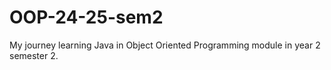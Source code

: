 # OOP-24-25-sem2
My journey learning Java in Object Oriented Programming module in year 2 semester 2.
